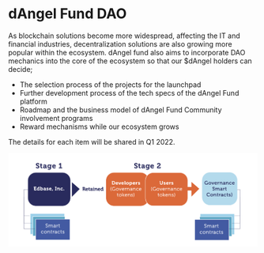 # dAngel Fund DAO

As blockchain solutions become more widespread, affecting the IT and financial industries, decentralization solutions are also growing more popular within the ecosystem. dAngel fund also aims to incorporate DAO mechanics into the core of the ecosystem so that our $dAngel holders can decide;

* The selection process of the projects for the launchpad
* Further development process of the tech specs of the dAngel Fund platform
* Roadmap and the business model of dAngel Fund Community involvement programs&#x20;
* Reward mechanisms while our ecosystem grows

The details for each item will be shared in Q1 2022.

![](<.gitbook/assets/dAngel Fund DAO.png>)
